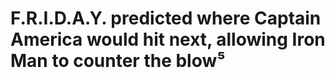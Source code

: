 # F.R.I.D.A.Y. predicted where Captain America would hit next, allowing Iron Man to counter the blow⁵
